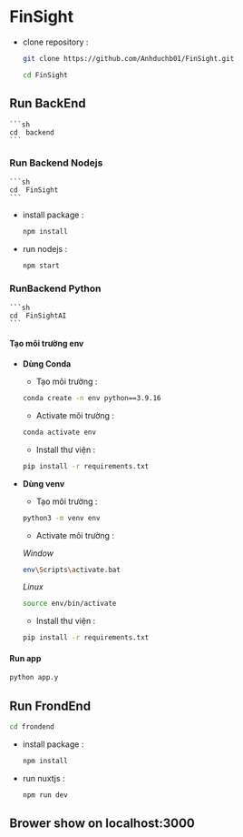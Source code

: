 # FinSight
- clone repository :
  	```sh
  git clone https://github.com/Anhduchb01/FinSight.git
  	```
    ```sh
  cd FinSight
	```
## Run BackEnd
	```sh
	cd  backend
	```
### Run Backend Nodejs
	```sh
	cd  FinSight
	```
- install package :
	```sh
	npm install
	```
- run nodejs :
  	```sh
	npm start
	```

### RunBackend Python
	```sh
	cd  FinSightAI
	```
#### Tạo môi trường env
- **Dùng Conda** 
  - Tạo môi trường :
  ```sh
  conda create -n env python==3.9.16
  ```
  - Activate môi trường :
  ```sh
  conda activate env
  ```
  - Install thư viện :
  ```sh
  pip install -r requirements.txt
  ```
- **Dùng venv** 
  - Tạo môi trường :
  ```sh
  python3 -m venv env
  ```
  - Activate môi trường :
  
  *Window*
  ```sh
  env\Scripts\activate.bat
  ```
  *Linux*
  ```sh
  source env/bin/activate
  ```
  - Install thư viện :
  ```sh
  pip install -r requirements.txt
  ```
#### Run app
```sh
python app.y
```

## Run FrondEnd
```sh
cd frondend
```

- install package :
	```sh
	npm install
	```
- run nuxtjs :
  	```sh
	npm run dev 
	```
## Brower show on localhost:3000
